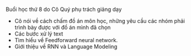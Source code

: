 ﻿Buổi học thứ 8 do Cô Quý  phụ trách giảng dạy
- Cô nói về cách chấm đồ án môn học, những yêu cầu các nhóm phải trình bày được với đồ án mình đã chọn
- Các bước xử lý text
- Tìm hiểu về Feedforward neural network.
- Giới thiệu về RNN và Language Modeling

